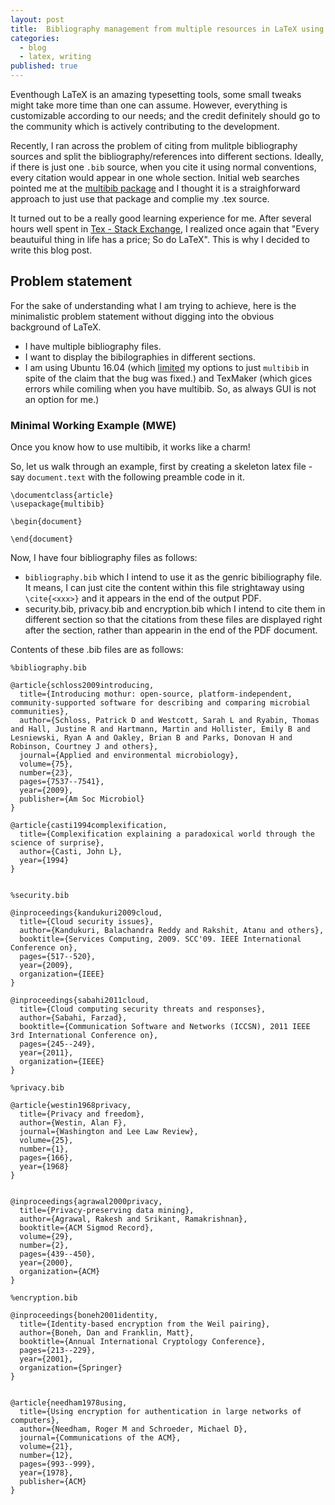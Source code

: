 ```yaml
---
layout: post
title:  Bibliography management from multiple resources in LaTeX using multibib package.
categories: 
  - blog
  - latex, writing
published: true
---
```


Eventhough LaTeX is an amazing typesetting tools, some small tweaks might take more time than one can assume. However, everything is customizable according to our needs; and the credit definitely should go to the community which is actively contributing to the development.

Recently, I ran across the problem of citing from mulitple bibliography sources and split the bibliography/references into different sections. Ideally, if there is just one ```.bib``` source, when you cite it using normal conventions, every citation would appear in one whole section. Initial web searches pointed me at the [multibib package](https://www.ctan.org/pkg/multibib?lang=en) and I thought it is a straighforward approach to just use that package and complie my .tex source.

It turned out to be a really good learning experience for me. After several hours well spent in [Tex - Stack Exchange](http://tex.stackexchange.com/), I realized once again that "Every beautuiful thing in life has a price; So do LaTeX". This is why I decided to write this blog post.

## Problem statement

For the sake of understanding what I am trying to achieve, here is the minimalistic problem statement without digging into the obvious background of LaTeX. 

* I have multiple bibliography files.
* I want to display the bibilographies in different sections.
* I am using Ubuntu 16.04 (which [limited](https://askubuntu.com/questions/761985/textlive-bibtex-extra-and-biber-conflict) my options to just ```multibib``` in spite of the claim that the bug was fixed.) and TexMaker (which gices errors while comiling when you have multibib. So, as always GUI is not an option for me.)

### Minimal Working Example (MWE)

Once you know how to use multibib, it works like a charm! 

So, let us walk through an example, first by creating a skeleton latex file - say ```document.text``` with the following preamble code in it.

```
\documentclass{article}
\usepackage{multibib}

\begin{document}

\end{document}
```

Now, I have four bibliography files as follows:

* ```bibliography.bib``` which I intend to use it as the genric bibiliography file. It means, I can just cite the content within this file strightaway using ```\cite{<xxx>}``` and it appears in the end of the output PDF.
* security.bib, privacy.bib and encryption.bib which I intend to cite them in different section so that the citations from these files are displayed right after the section, rather than appearin in the end of the PDF document.

Contents of these .bib files are as follows:

``` 
%bibliography.bib

@article{schloss2009introducing,
  title={Introducing mothur: open-source, platform-independent, community-supported software for describing and comparing microbial communities},
  author={Schloss, Patrick D and Westcott, Sarah L and Ryabin, Thomas and Hall, Justine R and Hartmann, Martin and Hollister, Emily B and Lesniewski, Ryan A and Oakley, Brian B and Parks, Donovan H and Robinson, Courtney J and others},
  journal={Applied and environmental microbiology},
  volume={75},
  number={23},
  pages={7537--7541},
  year={2009},
  publisher={Am Soc Microbiol}
}

@article{casti1994complexification,
  title={Complexification explaining a paradoxical world through the science of surprise},
  author={Casti, John L},
  year={1994}
}


```

``` 
%security.bib

@inproceedings{kandukuri2009cloud,
  title={Cloud security issues},
  author={Kandukuri, Balachandra Reddy and Rakshit, Atanu and others},
  booktitle={Services Computing, 2009. SCC'09. IEEE International Conference on},
  pages={517--520},
  year={2009},
  organization={IEEE}
}

@inproceedings{sabahi2011cloud,
  title={Cloud computing security threats and responses},
  author={Sabahi, Farzad},
  booktitle={Communication Software and Networks (ICCSN), 2011 IEEE 3rd International Conference on},
  pages={245--249},
  year={2011},
  organization={IEEE}
}

```

``` 
%privacy.bib

@article{westin1968privacy,
  title={Privacy and freedom},
  author={Westin, Alan F},
  journal={Washington and Lee Law Review},
  volume={25},
  number={1},
  pages={166},
  year={1968}
}


@inproceedings{agrawal2000privacy,
  title={Privacy-preserving data mining},
  author={Agrawal, Rakesh and Srikant, Ramakrishnan},
  booktitle={ACM Sigmod Record},
  volume={29},
  number={2},
  pages={439--450},
  year={2000},
  organization={ACM}
}

```

``` 
%encryption.bib

@inproceedings{boneh2001identity,
  title={Identity-based encryption from the Weil pairing},
  author={Boneh, Dan and Franklin, Matt},
  booktitle={Annual International Cryptology Conference},
  pages={213--229},
  year={2001},
  organization={Springer}
}


@article{needham1978using,
  title={Using encryption for authentication in large networks of computers},
  author={Needham, Roger M and Schroeder, Michael D},
  journal={Communications of the ACM},
  volume={21},
  number={12},
  pages={993--999},
  year={1978},
  publisher={ACM}
}


```

